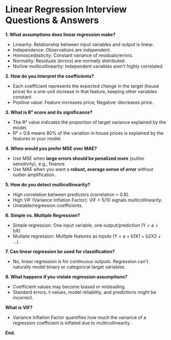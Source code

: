 # Linear Regression Interview Questions & Answers

**1. What assumptions does linear regression make?**
- Linearity: Relationship between input variables and output is linear.
- Independence: Observations are independent.
- Homoscedasticity: Constant variance of residuals/errors.
- Normality: Residuals (errors) are normally distributed.
- No/low multicollinearity: Independent variables aren't highly correlated.


**2. How do you interpret the coefficients?**
- Each coefficient represents the expected change in the target (house price) for a one-unit increase in that feature, keeping other variables constant.
- Positive value: Feature increases price; Negative: decreases price.


**3. What is R² score and its significance?**
- The R² value indicates the proportion of target variance explained by the model.
- R² = 0.8 means 80% of the variation in house prices is explained by the features in your model.


**4. When would you prefer MSE over MAE?**
- Use MSE when **large errors should be penalized more** (outlier sensitivity), e.g., finance.
- Use MAE when you want a **robust, average sense of error** without outlier amplification.


**5. How do you detect multicollinearity?**
- High correlation between predictors (correlation > 0.8).
- High VIF (Variance Inflation Factor): VIF > 5/10 signals multicollinearity.
- Unstable/regression coefficients.


**6. Simple vs. Multiple Regression?**
- Simple regression: One input variable, one output/prediction (Y = a + bX).
- Multiple regression: Multiple features as inputs (Y = a + b1X1 + b2X2 + ...).


**7. Can linear regression be used for classification?**
- No, linear regression is for continuous outputs. Regression can't naturally model binary or categorical target variables.


**8. What happens if you violate regression assumptions?**
- Coefficient values may become biased or misleading.
- Standard errors, t-values, model reliability, and predictions might be incorrect.


**What is VIF?**
- Variance Inflation Factor quantifies how much the variance of a regression coefficient is inflated due to multicollinearity.

**End.**

